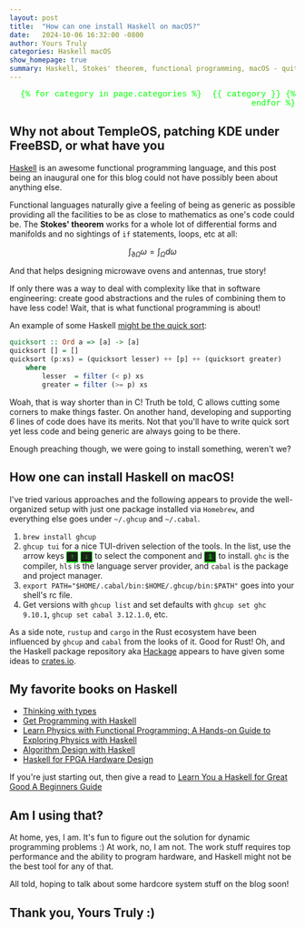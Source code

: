```yaml
---
layout: post
title:  "How can one install Haskell on macOS?"
date:   2024-10-06 16:32:00 -0800
author: Yours Truly
categories: Haskell macOS
show_homepage: true
summary: Haskell, Stokes' theorem, functional programming, macOS - quite a medley!
---
```


<style type="text/css">
    kbd {
        background-color: #1e1e1e;
        color: #00ff00;
        border: 1px solid #00ff00;
        border-radius: 3px;
        box-shadow: inset 0 -1px 0 #00ff00;
        padding: 2px 6px;
        font-size: 0.85em;
        font-family: "Courier New", Courier, monospace;
        text-shadow: 0 0 5px #00ff00;
    }
    .post-categories {
        text-align: right;
        margin-top: 10px;
        font-size: 0.9rem;
        font-family: "Courier New", Courier, monospace;
        color: #00ff00;
    }
    .post-categories a {
        color: #00ff00;
        text-decoration: none;
        margin-left: 10px;
    }
    .post-categories a:hover {
        color: #33ff33;
        text-decoration: underline;
    }

</style>

<head>
  <!-- Include KaTeX CSS and JS files -->
  <link rel="stylesheet" href="https://cdn.jsdelivr.net/npm/katex@0.12.0/dist/katex.min.css">
  <script defer src="https://cdn.jsdelivr.net/npm/katex@0.12.0/dist/katex.min.js"></script>
  <script defer src="https://cdn.jsdelivr.net/npm/katex@0.12.0/dist/contrib/auto-render.min.js"
          onload="renderMathInElement(document.body);"></script>
</head>

<div class="post-categories">
  {% for category in page.categories %}
    <a href="/categories/{{ category }}">{{ category }}</a>
  {% endfor %}
</div>

## Why not about TempleOS, patching KDE under FreeBSD, or what have you

[Haskell](https://www.haskell.org/) is an awesome functional programming language,
and this post being an inaugural one for this blog could not have possibly been
about anything else.

Functional languages naturally give a feeling of being as generic as possible providing
all the facilities to be as close to mathematics as one's code could be. The **Stokes' theorem**
works for a whole lot of differential forms and manifolds and no sightings of `if`
statements, loops, etc at all:

$$
\int_{\partial \Omega} \omega = \int_{\Omega} d\omega
$$

And that helps designing microwave ovens and antennas, true story!

If only there was a way to deal with complexity like that in software engineering:
create good abstractions and the rules of combining them to have less code! Wait, that
is what functional programming is about!

An example of some Haskell [might be the quick sort](https://wiki.haskell.org/Introduction#Quicksort_in_Haskell):

```haskell
quicksort :: Ord a => [a] -> [a]
quicksort [] = []
quicksort (p:xs) = (quicksort lesser) ++ [p] ++ (quicksort greater)
    where
        lesser  = filter (< p) xs
        greater = filter (>= p) xs
```

Woah, that is way shorter than in C! Truth be told, C allows cutting some
corners to make things faster. On another hand, developing and supporting
*6* lines of code does have its merits. Not that you'll have to write quick
sort yet less code and being generic are always going to be there.

Enough preaching though, we were going to install something, weren't we?

## How one can install Haskell on macOS!

I've tried various approaches and the following appears to provide the
well-organized setup with just one package installed via `Homebrew`, and
everything else goes under `~/.ghcup` and `~/.cabal`.

1. `brew install ghcup`
2. `ghcup tui` for a nice TUI-driven selection of the tools. In the list,
   use the arrow keys <kbd>↑</kbd> <kbd>↓</kbd> to select the component
   and <kbd>i</kbd> to install. `ghc` is the compiler, `hls` is the language
   server provider, and `cabal` is the package and project manager.
3. `export PATH="$HOME/.cabal/bin:$HOME/.ghcup/bin:$PATH"` goes into
   your shell's rc file.
4. Get versions with `ghcup list` and set defaults with `ghcup set ghc 9.10.1`,
   `ghcup set cabal 3.12.1.0`, etc.

As a side note, `rustup` and `cargo` in the Rust ecosystem have been influenced
by `ghcup` and `cabal` from the looks of it. Good for Rust! Oh, and the Haskell
package repository aka [Hackage](https://hackage.haskell.org/) appears to have given
some ideas to [crates.io](https://crates.io).

## My favorite books on Haskell

* [Thinking with types](https://leanpub.com/thinking-with-types)
* [Get Programming with Haskell](https://www.amazon.com/Get-Programming-Haskell-Will-Kurt/dp/1617293768)
* [Learn Physics with Functional Programming: A Hands-on Guide to Exploring Physics with Haskell](https://www.amazon.com/Learn-Physics-Functional-Programming-Hands/dp/1718501668)
* [Algorithm Design with Haskell](https://www.amazon.com/Algorithm-Design-Haskell-Richard-Bird/dp/1108491618/)
* [Haskell for FPGA Hardware Design](https://gergo.erdi.hu/retroclash/)

If you're just starting out, then give a read to
[Learn You a Haskell for Great Good A Beginners Guide](https://learnyouahaskell.com/)

## Am I using that?

At home, yes, I am. It's fun to figure out the solution for dynamic programming
problems :) At work, no, I am not. The work stuff requires top performance and the
ability to program hardware, and Haskell might not be the best tool for
any of that.

All told, hoping to talk about some hardcore system stuff on the blog soon!

## Thank you, Yours Truly :)
